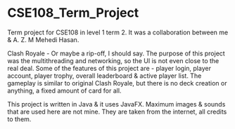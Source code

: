 # CSE108_Term_Project
Term project for CSE108 in level 1 term 2. It was a collaboration between me & A. Z. M Mehedi Hasan.

Clash Royale - Or maybe a rip-off, I should say. The purpose of this project was the multithreading and networking, so the UI is not even close to the real deal.
Some of the features of this project are - player login, player account, player trophy, overall leaderboard & active player list. The gameplay is similar to original Clash Royale, but there is no deck creation or anything, a fixed amount of card for all.

This project is written in Java & it uses JavaFX. Maximum images & sounds that are used here are not mine. They are taken from the internet, all credits to them.

